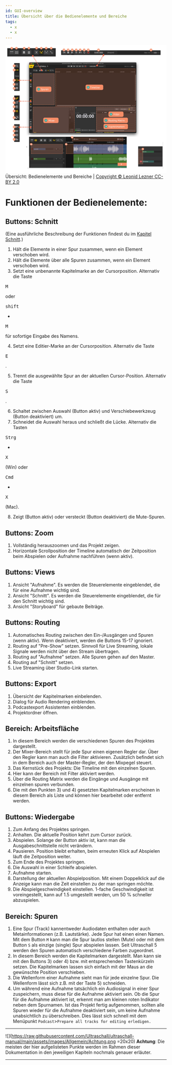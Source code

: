 ```yaml
---
id: GUI-overview
title: Übersicht über die Bedienelemente und Bereiche
tags:
  - x
  - x
---
```


<!-- @todo: Links auf Git main umziehen --> <!-- @todo: Bildunterschrifen hinzufügen --> <!-- @todo: Die Nummern die im Kapitel "Übersicht über die Bedienelemente und Bereiche" verwedet werden sollten sich duch alle Dokumente ziehen -->

![Übersicht der Bedienelemente](https://raw.githubusercontent.com/Ultraschall/ultraschall-manual/main/assets/images/GUI-Gesamtuebersicht/Uebersichta.png) Übersicht: Bedienelemente und Bereiche | [Copyright © Leonid Lezner CC-BY 2.0](https://raw.githubusercontent.com/leonidlezner/ultraschall-tutorial/main/docs/downloads/Quick-Info-Ultraschall.pdf)

# Funktionen der Bedienelemente:

## Buttons: Schnitt

(Eine ausführliche Beschreibung der Funktionen findest du im [Kapitel Schnitt](./Schnitt.md).)

1. Hält die Elemente in einer Spur zusammen, wenn ein Element verschoben wird.
2. Hält die Elemente über alle Spuren zusammen, wenn ein Element verschoben wird.
3. Setzt eine unbenannte Kapitelmarke an der Cursorposition. Alternativ die Taste

  <kbd>M</kbd>

  oder

  <kbd>shift</kbd>

  +

  <kbd>M</kbd>

  für sofortige Eingabe des Namens.

4. Setzt eine Editier-Marke an der Cursorposition. Alternativ die Taste

  <kbd>E</kbd>

  .

5. Trennt die ausgewählte Spur an der aktuellen Cursor-Position. Alternativ die Taste

  <kbd>S</kbd>

  .

6. Schaltet zwischen Auswahl (Button aktiv) und Verschiebewerkzeug (Button deaktiviert) um.
7. Schneidet die Auswahl heraus und schließt die Lücke. Alternativ die Tasten

  <kbd>Strg</kbd>

  +

  <kbd>X</kbd>

  (Win) oder

  <kbd>Cmd</kbd>

  +

  <kbd>X</kbd>

  (Mac).

8. Zeigt (Button aktiv) oder versteckt (Button deaktiviert) die Mute-Spuren.

## Buttons: Zoom

1. Vollständig herauszoomen und das Projekt zeigen.
2. Horizontale Scrollposition der Timeline automatisch der Zeitposition beim Abspielen oder Aufnahme nachführen (wenn aktiv).

## Buttons: Views

1. Ansicht "Aufnahme". Es werden die Steuerelemente eingeblendet, die für eine Aufnahme wichtig sind.
2. Ansicht "Schnitt". Es werden die Steuerelemente eingeblendet, die für den Schnitt wichtig sind.
3. Ansicht "Storyboard" für gebaute Beiträge.

## Buttons: Routing

1. Automatisches Routing zwischen den Ein-/Ausgängen und Spuren (wenn aktiv). Wenn deaktiviert, werden die Buttons 15-17 ignoriert.
2. Routing auf "Pre-Show" setzen. Sinnvoll für Live Streaming, lokale Signale werden nicht über den Stream übertragen.
3. Routing auf "Aufnahme" setzen. Alle Spuren gehen auf den Master.
4. Routing auf "Schnitt" setzen.
5. Live Streaming über Studio-Link starten.

## Buttons: Export

1. Übersicht der Kapitelmarken einbelenden.
2. Dialog für Audio Rendering einblenden.
3. Podcastexport Assistenten einblenden.
4. Projektordner öffnen.

## Bereich: Arbeitsfläche

1. In diesem Bereich werden die verschiedenen Spuren des Projektes dargestellt.
2. Der Mixer-Bereich stellt für jede Spur einen eigenen Regler dar. Über den Regler kann man auch die Filter aktivieren. Zusätzlich befindet sich in dem Bereich auch der Master-Regler, der den Mixpegel steuert.
3. Das Kernstück des Projekts: Die Timeline mit den einzelnen Spuren.
4. Hier kann der Bereich mit Filter aktiviert werden.
5. Über die Routing Matrix werden die Eingänge und Ausgänge mit einzelnen spuren verbunden.
6. Die mit den Punkten 3) und 4) gesetzten Kapitelmarken erscheinen in diesem Bereich als Liste und können hier bearbeitet oder entfernt werden.

## Buttons: Wiedergabe

1. Zum Anfang des Projektes springen.
2. Anhalten. Die aktuelle Position kehrt zum Cursor zurück.
3. Abspielen. Solange der Button aktiv ist, kann man die Ausgabeschnittstelle nicht verändern.
4. Pausieren. Position bleibt erhalten, beim erneuten Klick auf Abspielen läuft die Zeitposition weiter.
5. Zum Ende des Projektes springen.
6. Die Auswahl in einer Schleife abspielen.
7. Aufnahme starten.
8. Darstellung der aktuellen Abspielposition. Mit einem Doppelklick auf die Anzeige kann man die Zeit einstellen zu der man springen möchte.
9. Die Abspielgeschwindigkeit einstellen. 1-fache Geschwindigkeit ist voreingestellt, kann auf 1.5 umgestellt werden, um 50 % schneller abzuspielen.

## Bereich: Spuren

1. Eine Spur (Track) kannentweder Audiodaten enthalten oder auch Metainformationen (z.B. Lautstärke). Jede Spur hat einen einen Namen. Mit dem Button `M` kann man die Spur lautlos stellen (Mute) oder mit dem Button `S` als einzige (single) Spur abspielen lassen. Seit Ultraschall 5 werden den Spuren automatisch verschiedene Farben zugeordnet.
2. In diesem Bereich werden die Kapitelmarken dargestellt. Man kann sie mit den Buttons 3) oder 4) bzw. mit entsprechenden Tastenkürzeln setzen. Die Kapitelmarken lassen sich einfach mit der Maus an die gewünschte Position verschieben.
3. Die Wellenform einer Aufnahme sieht man für jede einzelne Spur. Die Wellenform lässt sich z.B. mit der Taste 5) schneiden.
4. Um während eine Aufnahme tatsächlich ein Audiosignal in einer Spur zuspeichern, muss diese für die Aufnahme aktiviert sein. Ob die Spur für die Aufnahme aktiviert ist, erkennt man am kleinen roten Indikator neben dem Spurnamen. Ist das Projekt fertig aufgenommen, sollten alle Spuren wieder für die Aufnahme deaktiviert sein, um keine Aufnahme unabsichtlich zu überschreiben. Dies lässt sich schnell mit dem Menüpunkt `Podcast`>`Prepare all tracks for editing erledigen.`

--------------------------------------------------------------------------------

![](https://raw.githubusercontent.com/Ultraschall/ultraschall-manual/main/assets/images/Allgemein/Achtung.png =20x20) **Achtung**: Die meisten der hier aufgelisteten Punkte werden im Rahmen dieser Dokumentation in den jeweiligen Kapiteln nochmals genauer erläuter.

--------------------------------------------------------------------------------
